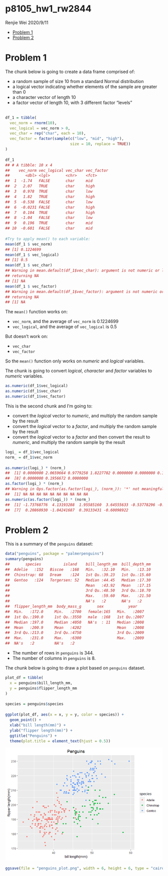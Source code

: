 p8105\_hw1\_rw2844
================
Renjie Wei
2020/9/11

  - [Problem 1](#problem-1)
  - [Problem 2](#problem-2)

# Problem 1

The chunk below is going to create a data frame comprised of:

  - a random sample of size 10 from a standard Normal distribution
  - a logical vector indicating whether elements of the sample are
    greater than 0
  - a character vector of length 10
  - a factor vector of length 10, with 3 different factor “levels”

<!-- end list -->

``` r

df_1 = tibble(
  vec_norm = rnorm(10),
  vec_logical = vec_norm > 0,
  vec_char = rep("char", each = 10),
  vec_factor = factor(sample(c("low", "mid", "high"), 
                             size = 10, replace = TRUE))
)

df_1
## # A tibble: 10 x 4
##    vec_norm vec_logical vec_char vec_factor
##       <dbl> <lgl>       <chr>    <fct>     
##  1  -1.74   FALSE       char     mid       
##  2   2.07   TRUE        char     high      
##  3   0.978  TRUE        char     low       
##  4   1.82   TRUE        char     high      
##  5  -0.538  FALSE       char     low       
##  6  -0.0231 FALSE       char     high      
##  7   0.104  TRUE        char     high      
##  8  -1.04   FALSE       char     low       
##  9   0.196  TRUE        char     mid       
## 10  -0.601  FALSE       char     mid

#Try to apply mean() to each variable:
mean(df_1 $ vec_norm)
## [1] 0.1224699
mean(df_1 $ vec_logical)
## [1] 0.5
mean(df_1 $ vec_char)
## Warning in mean.default(df_1$vec_char): argument is not numeric or logical:
## returning NA
## [1] NA
mean(df_1 $ vec_factor)
## Warning in mean.default(df_1$vec_factor): argument is not numeric or logical:
## returning NA
## [1] NA
```

The `mean()` function works on:

  - `vec_norm`, and the average of `vec_norm` is 0.1224699
  - `vec_logical`, and the average of `vec_logical` is 0.5

But doesn’t work on:

  - `vec_char`
  - `vec_factor`

So the `mean()` function only works on *numeric* and *logical*
variables.

The chunk is going to convert *logical*, *character* and *factor*
variables to *numeric* variables.

``` r
as.numeric(df_1$vec_logical)
as.numeric(df_1$vec_char)
as.numeric(df_1$vec_factor)
```

This is the second chunk and I’m going to:

  - convert the *logical* vector to *numeric*, and multiply the random
    sample by the result
  - convert the *logical* vector to a *factor*, and multiply the random
    sample by the result
  - convert the *logical* vector to a *factor* and then convert the
    result to *numeric*, and multiply the random sample by the result

<!-- end list -->

``` r
logi_ = df_1$vec_logical
norm_ = df_1$vec_norm

as.numeric(logi_) * (norm_)
##  [1] 0.0000000 2.0659664 0.9779258 1.8227782 0.0000000 0.0000000 0.1043047
##  [8] 0.0000000 0.1956672 0.0000000
as.factor(logi_) * (norm_)
## Warning in Ops.factor(as.factor(logi_), (norm_)): '*' not meaningful for factors
##  [1] NA NA NA NA NA NA NA NA NA NA
as.numeric(as.factor(logi_)) * (norm_)
##  [1] -1.73768776  4.13193288  1.95585160  3.64555633 -0.53778296 -0.02306677
##  [7]  0.20860930 -1.04241687  0.39133431 -0.60098922
```

# Problem 2

This is a summary of the `penguins` dataset:

``` r
data("penguins", package = "palmerpenguins")
summary(penguins)
##       species          island    bill_length_mm  bill_depth_mm  
##  Adelie   :152   Biscoe   :168   Min.   :32.10   Min.   :13.10  
##  Chinstrap: 68   Dream    :124   1st Qu.:39.23   1st Qu.:15.60  
##  Gentoo   :124   Torgersen: 52   Median :44.45   Median :17.30  
##                                  Mean   :43.92   Mean   :17.15  
##                                  3rd Qu.:48.50   3rd Qu.:18.70  
##                                  Max.   :59.60   Max.   :21.50  
##                                  NA's   :2       NA's   :2      
##  flipper_length_mm  body_mass_g       sex           year     
##  Min.   :172.0     Min.   :2700   female:165   Min.   :2007  
##  1st Qu.:190.0     1st Qu.:3550   male  :168   1st Qu.:2007  
##  Median :197.0     Median :4050   NA's  : 11   Median :2008  
##  Mean   :200.9     Mean   :4202                Mean   :2008  
##  3rd Qu.:213.0     3rd Qu.:4750                3rd Qu.:2009  
##  Max.   :231.0     Max.   :6300                Max.   :2009  
##  NA's   :2         NA's   :2
```

  - The number of rows in `penguins` is 344.
  - The number of columns in `penguins` is 8.

The chunk below is going to draw a plot based on `penguins` dataset.

``` r
plot_df = tibble(
  x = penguins$bill_length_mm,
  y = penguins$flipper_length_mm
)

species = penguins$species

ggplot(plot_df, aes(x = x, y = y, color = species)) +
  geom_point() +
  xlab("bill length(mm)") +
  ylab("flipper length(mm)") +
  ggtitle("Penguins") +
  theme(plot.title = element_text(hjust = 0.5))
```

![](p8105_hw1_rw2844_files/figure-gfm/plot_create-1.png)<!-- -->

``` r
ggsave(file = "penguins_plot.png", width = 6, height = 6, type = "cairo", dpi = 300)
```
